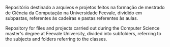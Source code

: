Repositório destinado a arquivos e projetos feitos na formação de mestrado de Ciência da Computação na Universidade Feevale, dividido em subpastas, referentes às cadeiras e pastas referentes às aulas.

Repository for files and projects carried out during the Computer Science master's degree at Feevale University, divided into subfolders, referring to the subjects and folders referring to the classes.